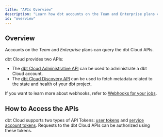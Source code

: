 ```yaml
---
title: "APIs Overview"
description: "Learn how dbt accounts on the Team and Enterprise plans can query the dbt Cloud APIs."
id: "overview"
---
```


## Overview

Accounts on the _Team_ and _Enterprise_ plans can query the dbt Cloud APIs.

dbt Cloud provides two APIs:

- The [dbt Cloud Administrative API](/docs/dbt-cloud-apis/admin-cloud-api) can be used to administrate a dbt Cloud account.
- The [dbt Cloud Discovery API](/docs/dbt-cloud-apis/discovery-api) can be used to fetch metadata related to the state and health of your dbt project.

If you want to learn more about webhooks, refer to [Webhooks for your jobs](/docs/deploy/webhooks).

## How to Access the APIs

dbt Cloud supports two types of API Tokens: [user tokens](/docs/dbt-cloud-apis/user-tokens) and [service account tokens](/docs/dbt-cloud-apis/service-tokens). Requests to the dbt Cloud APIs can be authorized using these tokens.
